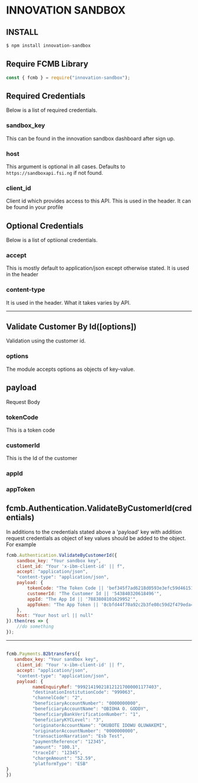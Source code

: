 # INNOVATION SANDBOX

## INSTALL

```bash
$ npm install innovation-sandbox
```

## Require FCMB Library

```javascript
const { fcmb } = require("innovation-sandbox");
```

## Required Credentials

Below is a list of required credentials.

### sandbox_key

This can be found in the innovation sandbox dashboard after sign up.

### host

This argument is optional in all cases. Defaults to `https://sandboxapi.fsi.ng` if not found.

### client_id

Client id which provides access to this API. This is used in the header. It can be found in your profile

## Optional Credentials

Below is a list of optiional credentials.

### accept

This is mostly default to application/json except otherwise stated. It is used in the header

### content-type

It is used in the header. What it takes varies by API.

__________________________________________

## Validate Customer By Id([options])

Validation using the customer id.

### options

The module accepts options as objects of key-value.

## payload

Request Body

### tokenCode

This is a token code

### customerId

This is the Id of the customer

### appId

### appToken

## fcmb.Authentication.ValidateByCustomerId(credentials)

In additions to the credentials stated above a 'payload' key with addition request credentials as object of key values should be added to the object. For example

```javascript
fcmb.Authentication.ValidateByCustomerId({
    sandbox_key: "Your sandbox key",
    client_id: "Your 'x-ibm-client-id' || f",
    accept: "application/json",
    "content-type": "application/json",
    payload: {
        tokenCode: "The Token Code || 'bef345f7ad6218d0593e3efc59d461510f10e7c4ca4eea85cd6a51f4ad8969cb'",
        customerId: "The Customer Id || '543840320618496'",
        appId: "The App Id || '7883808101629952'",
        appToken: "The App Token || '8cbfd44f70a92c2b3fe08c59d2f479eda4a1c0c40f1469009b7b31b9ee0b44aa'"
    },
    host: "Your host url || null"
}).then(res => {
    //do something
});
```
_______________________________

##
```javascript
fcmb.Payments.B2btransfers({
   sandbox_key: "Your sandbox key",
    client_id: "Your 'x-ibm-client-id' || f",
    accept: "application/json",
    "content-type": "application/json",
    payload: {
          nameEnquiryRef: "999214190218121217000001177403",
          "destinationInstitutionCode": "999063",
          "channelCode": "2",
          "beneficiaryAccountNumber": "0000000000",
          "beneficiaryAccountName": "OBIOHA O. GODDY",
          "beneficiaryBankVerificationNumber": "1",
          "beneficiaryKYCLevel": "3",
          "originatorAccountName": "OKUBOTE IDOWU OLUWAKEMI",
          "originatorAccountNumber": "0000000000",
          "transactionNarration": "Esb Test",
          "paymentReference": "12345",
          "amount": "100.1",
          "traceId": "12345",
          "chargeAmount": "52.59",
          "platformType": "ESB"
}
})
```
